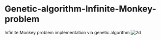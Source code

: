# Genetic-algorithm-Infinite-Monkey-problem
Infinite Monkey problem implementation via genetic algorithm
![2d](https://media.giphy.com/media/hV6wIj58GPdfscWFd1/giphy.gif)
